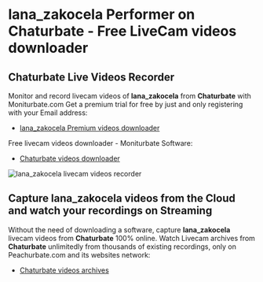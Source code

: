 # lana_zakocela Performer on Chaturbate - Free LiveCam videos downloader

## Chaturbate Live Videos Recorder

Monitor and record livecam videos of **lana_zakocela** from **Chaturbate** with Moniturbate.com
Get a premium trial for free by just and only registering with your Email address:
* [lana_zakocela Premium videos downloader](https://moniturbate.com/request-demo-licence-key.html)

Free livecam videos downloader - Moniturbate Software:
* [Chaturbate videos downloader](https://moniturbate.com/moniturbate-download-software.html)

![lana_zakocela livecam videos recorder](https://peachurnet.com/templates/moniturbate-software.png)


## Capture lana_zakocela videos from the Cloud and watch your recordings on Streaming

Without the need of downloading a software, capture **lana_zakocela** livecam videos from **Chaturbate** 100% online.
Watch Livecam archives from **Chaturbate** unlimitedly from thousands of existing recordings, only on Peachurbate.com and its websites network:
* [Chaturbate videos archives](https://peachurnet.com/)